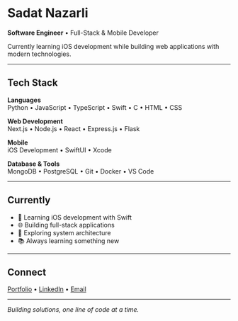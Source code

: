 # Sadat Nazarli

**Software Engineer** • Full-Stack & Mobile Developer

Currently learning iOS development while building web applications with modern technologies.

---

## Tech Stack

**Languages**  
Python • JavaScript • TypeScript • Swift • C • HTML • CSS

**Web Development**  
Next.js • Node.js • React • Express.js • Flask

**Mobile**  
iOS Development • SwiftUI • Xcode

**Database & Tools**  
MongoDB • PostgreSQL • Git • Docker • VS Code

---

## Currently

- 📱 Learning iOS development with Swift
- 🌐 Building full-stack applications
- 🔧 Exploring system architecture
- 📚 Always learning something new

---

## Connect

[Portfolio](https://sadatnazarli.com) • [LinkedIn](https://linkedin.com/in/sadatnazarli) • [Email](mailto:your.email@example.com)

---

*Building solutions, one line of code at a time.*
